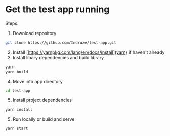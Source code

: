 # Get the test app running

Steps:

1. Download repository

```bash
git clone https://github.com/Indruze/test-app.git
```

2. Install [https://yarnpkg.com/lang/en/docs/install](yarn) if haven't already
3. Install libary dependencies and build library
```bash
yarn
yarn build
```

4. Move into app directory

```bash
cd test-app
```
5. Install project dependencies

```bash
yarn install
```

5. Run locally or build and serve

```bash
yarn start
```
